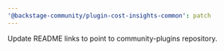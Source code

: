 ```yaml
---
'@backstage-community/plugin-cost-insights-common': patch
---
```


Update README links to point to community-plugins repository.
